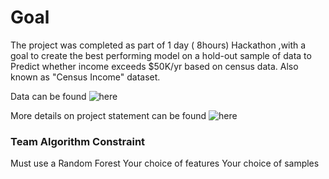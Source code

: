 
# Goal

The project was completed as part of 1 day ( 8hours) Hackathon ,with a goal to create the best performing model on a hold-out 
sample of data to Predict whether income exceeds $50K/yr based on census data. Also known as "Census Income" dataset.

Data can be found ![here](https://archive.ics.uci.edu/ml/datasets/adult) 

More details on project statement can be found ![here](https://git.generalassemb.ly/mzavar/Hackathon-Good-Fast-Cheap)


### Team Algorithm Constraint
Must use a Random Forest
Your choice of features
Your choice of samples
